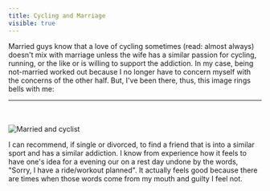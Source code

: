 ---title: Cycling and Marriagevisible: true---<div>
  Married guys know that a love of cycling sometimes (read: almost always) doesn't mix with marriage unless the wife has a similar passion for cycling, running, or the like or is willing to support the addiction. In my case, being not-married worked out because I no longer have to concern myself with the concerns of the other half. But, I've been there, thus, this image rings bells with me:<br />
  
  <hr id="system-readmore" />
  
  <br /><br /><img style="vertical-align: middle;" alt="Married and cyclist" src="http://d3d71ba2asa5oz.cloudfront.net/82000016/images/bikezb.jpg" />
</div>

<div>
  I can recommend, if single or divorced, to find a friend that is into a similar sport and has a similar addiction. I know from experience how it feels to have one's idea for a evening our on a rest day undone by the words, "Sorry, I have a ride/workout planned". It actually feels good because there are times when those words come from my mouth and guilty I feel not.
</div>